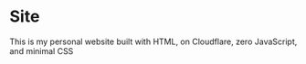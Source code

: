 # Site

This is my personal website built with HTML, on Cloudflare, zero JavaScript, and minimal CSS